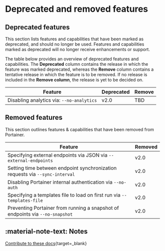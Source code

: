 # Deprecated and removed features

## Deprecated features

This section lists features and capabilities that have been marked as deprecated, and should no longer be used. Features and capabilities marked as deprecated will no longer receive enhancements or support.

The table below provides an overview of deprecated features and capabilities. The <b>Deprecated</b> column contains the release in which the feature was marked deprecated, whereas the <b>Remove</b> column contains a tentative release in which the feature is to be removed. If no release is included in the <b>Remove column</b>, the release is yet to be decided on.

| Feature | Deprecated | Remove |
|---------|------------|--------|
| Disabling analytics via: <code>--no-analytics</code> | v2.0 | TBD |

## Removed features

This section outlines features & capabilities that have been removed from Portainer.

| Feature | Removed |
|---------|---------|
| Specifying external endpoints via JSON via <code>--external-endpoints</code> | v2.0 |
| Setting time between endpoint synchronization requests via <code>--sync-interval</code> | v2.0 |
| Disabling Portainer internal authentication via <code>--no-auth</code> | v2.0 |
| Specifying a templates file to load on first run via <code>--templates-file</code> | v2.0 |
| Preventing Portainer from running a snapshot of endpoints via <code>--no-snapshot</code> | v2.0 |

## :material-note-text: Notes

[Contribute to these docs](https://github.com/portainer/portainer-docs/blob/master/contributing.md){target=_blank}